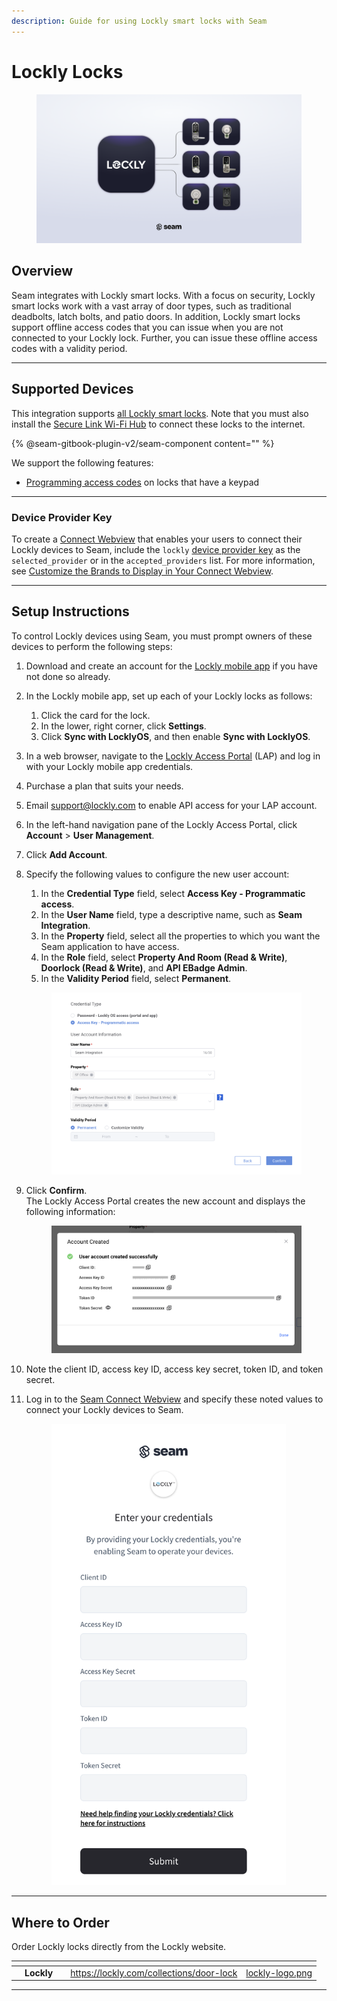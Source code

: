 ```yaml
---
description: Guide for using Lockly smart locks with Seam
---
```


# Lockly Locks

<figure><img src="../.gitbook/assets/lockly-manufacturer-page-cover-16-9-light.png" alt=""><figcaption></figcaption></figure>

## Overview

Seam integrates with Lockly smart locks. With a focus on security, Lockly smart locks work with a vast array of door types, such as traditional deadbolts, latch bolts, and patio doors. In addition, Lockly smart locks support offline access codes that you can issue when you are not connected to your Lockly lock. Further, you can issue these offline access codes with a validity period.

***

## Supported Devices

This integration supports [all Lockly smart locks](https://lockly.com/collections/door-lock). Note that you must also install the [Secure Link Wi-Fi Hub](https://lockly.com/products/secure-link-wifi-hub?bvstate=pg:4/ct:r\&g\_campaign\_id=16972321320\&g\_adgroup\_id=\&utm\_source=google\&utm\_medium=pmax\&utm\_campaign=pfmx-20230201MCV\&gclid=Cj0KCQjwvL-oBhCxARIsAHkOiu0hV67HkcUG7buEnk3odH5k8\_I0JqFMU0r5V9Pp7gdGWgBYUQlCIr4aAq8jEALw\_wcB) to connect these locks to the internet.

{% @seam-gitbook-plugin-v2/seam-component content="<seam-supported-device-table
  endpoint="https://connect.getseam.com"
  client-session-token="seam_cst126DAjfor_2kxn8QAAEUkj3Zu4Nr1Aoauy"
  manufacturers='["Lockly"]'
/>" %}

We support the following features:

* [Programming access codes](../products/smart-locks/access-codes/) on locks that have a keypad

***

### Device Provider Key

To create a [Connect Webview](../core-concepts/connect-webviews/) that enables your users to connect their Lockly devices to Seam, include the `lockly` [device provider key](../api-clients/connect-webviews/#device-provider-keys) as the `selected_provider` or in the `accepted_providers` list. For more information, see [Customize the Brands to Display in Your Connect Webview](../core-concepts/connect-webviews/customizing-connect-webviews.md#customize-the-brands-to-display-in-your-connect-webviews).

***

## Setup Instructions

To control Lockly devices using Seam, you must prompt owners of these devices to perform the following steps:

1. Download and create an account for the [Lockly mobile app](https://lockly.com/pages/download-lockly-app) if you have not done so already.
2. In the Lockly mobile app, set up each of your Lockly locks as follows:
   1. Click the card for the lock.
   2. In the lower, right corner, click **Settings**.
   3. Click **Sync with LocklyOS**, and then enable **Sync with LocklyOS**.
3. In a web browser, navigate to the [Lockly Access Portal](https://lap.lockly.com/lap/index.html#/login) (LAP) and log in with your Lockly mobile app credentials.
4. Purchase a plan that suits your needs.
5. Email [support@lockly.com](mailto:support@lockly.com) to enable API access for your LAP account.
6. In the left-hand navigation pane of the Lockly Access Portal, click **Account** > **User Management**.
7. Click **Add Account**.
8.  Specify the following values to configure the new user account:

    1. In the **Credential Type** field, select **Access Key - Programmatic access**.
    2. In the **User Name** field, type a descriptive name, such as **Seam Integration**.
    3. In the **Property** field, select all the properties to which you want the Seam application to have access.
    4. In the **Role** field, select **Property And Room (Read & Write)**, **Doorlock (Read & Write)**, and **API EBadge Admin**.
    5. In the **Validity Period** field, select **Permanent**.

    <figure><img src="../.gitbook/assets/lockly-access-portal-add-account.png" alt="Create a user account in the Lockly Access portal." width="563"><figcaption></figcaption></figure>
9.  Click **Confirm**.\
    The Lockly Access Portal creates the new account and displays the following information:

    <figure><img src="../.gitbook/assets/lockly-access-portal-account-created-successfully.png" alt="Note the information for the newly-created user account." width="563"><figcaption></figcaption></figure>
10. Note the client ID, access key ID, access key secret, token ID, and token secret.
11. Log in to the [Seam Connect Webview](../core-concepts/connect-webviews/) and specify these noted values to connect your Lockly devices to Seam.

    <figure><img src="../.gitbook/assets/seam-connect-webview-lockly.png" alt="Specify the noted credentials to connect your Lockly devices to Seam." width="375"><figcaption></figcaption></figure>

***

## Where to Order

Order Lockly locks directly from the Lockly website.

<table data-view="cards"><thead><tr><th></th><th></th><th></th><th data-hidden data-card-target data-type="content-ref"></th><th data-hidden data-card-cover data-type="files"></th></tr></thead><tbody><tr><td></td><td><strong>Lockly</strong></td><td></td><td><a href="https://lockly.com/collections/door-lock">https://lockly.com/collections/door-lock</a></td><td><a href="../.gitbook/assets/lockly-logo.png">lockly-logo.png</a></td></tr></tbody></table>

***

